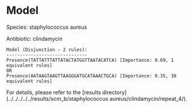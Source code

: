 
# Model

Species: staphylococcus aureus

Antibiotic: clindamycin

```
Model (Disjunction - 2 rules):
------------------------------
Presence(TATTATTTATTATACTATGGTTAATACATCA) [Importance: 0.69, 1 equivalent rules]
OR
Presence(AATAAGTAAGTTAAGGGATGCATAAACTGCA) [Importance: 0.35, 30 equivalent rules]

```

For details, please refer to the [results directory](../../../../../results/scm_b/staphylococcus aureus/clindamycin/repeat_4/).

